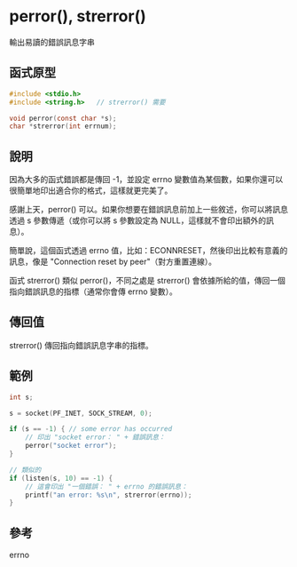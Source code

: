 # perror(), strerror()

輸出易讀的錯誤訊息字串

## 函式原型

```c
#include <stdio.h>
#include <string.h>   // strerror() 需要

void perror(const char *s);
char *strerror(int errnum);
```

## 說明

因為大多的函式錯誤都是傳回 -1，並設定 errno 變數值為某個數，如果你還可以很簡單地印出適合你的格式，這樣就更完美了。

感謝上天，perror() 可以。如果你想要在錯誤訊息前加上一些敘述，你可以將訊息透過 s 參數傳遞（或你可以將 s 參數設定為 NULL，這樣就不會印出額外的訊息）。

簡單說，這個函式透過 errno 值，比如：ECONNRESET，然後印出比較有意義的訊息，像是 "Connection reset by peer"（對方重置連線）。

函式 strerror() 類似 perror()，不同之處是 strerror() 會依據所給的值，傳回一個指向錯誤訊息的指標（通常你會傳 errno 變數）。

## 傳回值

strerror() 傳回指向錯誤訊息字串的指標。

## 範例

```c
int s;

s = socket(PF_INET, SOCK_STREAM, 0);

if (s == -1) { // some error has occurred
    // 印出 "socket error： " + 錯誤訊息：
    perror("socket error");
}

// 類似的
if (listen(s, 10) == -1) {
    // 這會印出 "一個錯誤： " + errno 的錯誤訊息：
    printf("an error: %s\n", strerror(errno));
}
```

## 參考

errno
